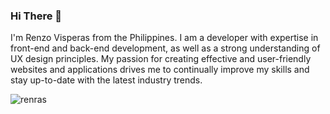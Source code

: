 ### Hi There 👋

I'm Renzo Visperas from the Philippines. I am a developer with expertise in front-end and back-end development, as well as a strong understanding of UX design principles. My passion for creating effective and user-friendly websites and applications drives me to continually improve my skills and stay up-to-date with the latest industry trends.

<p><img align="left" src="https://github-readme-stats.vercel.app/api/top-langs?username=renras&show_icons=true&locale=en&layout=compact" alt="renras" /></p>
